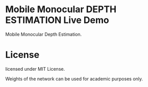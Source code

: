 # Mobile Monocular DEPTH ESTIMATION Live Demo

Mobile Monocular Depth Estimation.

# License

licensed under MIT License.

Weights of the network can be used for academic purposes only.


